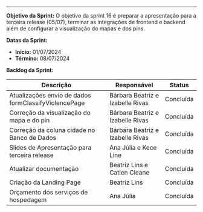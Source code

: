 <hr style="border: 0; height: 1px; background-color: #000000;">

**Objetivo da Sprint:**
O objetivo da sprint 16 é preparar a apresentação para a terceira release (05/07), terminar as integrações de frontend e backend além de configurar a visualização do mapas e dos pins. 

**Datas da Sprint:**

- **Início:** 01/07/2024
- **Término:** 08/07/2024

**Backlog da Sprint:**

| Descrição | Responsável | Status |
|------------|-------------|-----------------------|
| Atualizações envio de dados formClassifyViolencePage | Bárbara Beatriz e Izabelle Rivas | Concluída | 
| Correção da visualização do mapa e do pin | Bárbara Beatriz e Izabelle Rivas | Concluída | 
| Correção da coluna cidade no Banco de Dados | Bárbara Beatriz e Izabelle Rivas | Concluída | 
| Slides de Apresentação para terceira release | Ana Júlia e Kece Line | Concluída | 
| Atualizar documentação | Beatriz Lins e Catlen Cleane | Concluída|
|Criação da Landing Page | Beatriz Lins | Concluída | 
Orçamento dos serviços de hospedagem | Ana Júlia | Concluída | 
